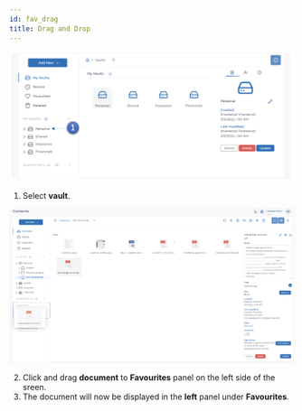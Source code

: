 ```yaml
---
id: fav_drag
title: Drag and Drop
---
```


![upload](../../static/img/esig-1.png)

1. Select **vault**.

![upload](../../static/img/fav-drag.png)

2. Click and drag **document** to **Favourites** panel on the left side of the sreen.
3. The document will now be displayed in the **left** panel under **Favourites**.
